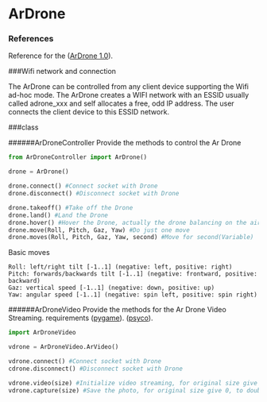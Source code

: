 ArDrone
=======

### References 
Reference for the ([ArDrone 1.0](http://en.wikipedia.org/wiki/Parrot_AR.Drone)).

###Wifi network and connection

The ArDrone can be controlled from any client device supporting the Wifi ad-hoc mode. The ArDrone creates a WIFI network with an ESSID usually called adrone_xxx and self allocates a free, odd IP address. The user connects the client device to this ESSID network.

###class

######ArDroneController 
Provide the methods to control the Ar Drone

```python
from ArDroneController import ArDrone()

drone = ArDrone()

drone.connect() #Connect socket with Drone
drone.disconnect() #Disconnect socket with Drone

drone.takeoff() #Take off the Drone
drone.land() #Land the Drone
drone.hover() #Hover the Drone, actually the drone balancing on the air 
drone.move(Roll, Pitch, Gaz, Yaw) #Do just one move
drone.moves(Roll, Pitch, Gaz, Yaw, second) #Move for second(Variable)
```
Basic moves
```
Roll: left/right tilt [-1..1] (negative: left, positive: right)                 
Pitch: forwards/backwards tilt [-1..1] (negative: frontward, positive: backward)                  
Gaz: vertical speed [-1..1] (negative: down, positive: up)                      
Yaw: angular speed [-1..1] (negative: spin left, positive: spin right) 
```
######ArDroneVideo 
Provide the methods for the Ar Drone Video Streaming.
requirements 
([pygame](http://pygame.org/news.html)).
([psyco](http://psyco.sourceforge.net/)).

```python
import ArDroneVideo

vdrone = ArDroneVideo.ArVideo()

vdrone.connect() #Connect socket with Drone
cdrone.disconnect() #Disconnect socket with Drone

vdrone.video(size) #Initialize video streaming, for original size give 0, to double the size give 1
vdrone.capture(size) #Save the photo, for original size give 0, to double the size give 1
```
